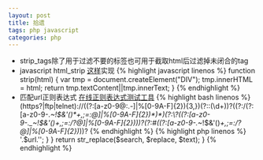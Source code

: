 ```yaml
---
layout: post
title: 拾遗
tags: php javascript
categories: php
---
```

+ strip_tags除了用于过滤不要的标签也可用于截取html后过滤掉未闭合的tag
+ javascript html_strip [这样](http://stackoverflow.com/questions/822452/strip-html-from-text-javascript)实现
	{% highlight javascript linenos %}
		function strip(html)
		{
		   var tmp = document.createElement("DIV");
		   tmp.innerHTML = html;
		   return tmp.textContent||tmp.innerText;
		}
	{% endhighlight %}
+ 匹配url正则表达式 [在线正则表达式测试工具](http://regexpal.com/)
	{% highlight bash linenos %}
		(https?|ftp|telnet):\/\/((?:[a-z0-9@:.-]|%[0-9A-F]{2}){3,})(?::(\d+))?((?:\/(?:[a-z0-9-._~!$&'()*+,;=:@]|%[0-9A-F]{2})*)*)(?:\?((?:[a-z0-9-._~!$&'()*+,;=:\/?@]|%[0-9A-F]{2})*))?(?:#((?:[a-z0-9-._~!$&'()*+,;=:\/?@]|%[0-9A-F]{2})*))?
	{% endhighlight %}
	{% highlight php linenos %}
	<?php
		//带www和http的生成链接
		function text2url($text){
					$pattern="/((?:https?):\/\/)?((?:[a-z0-9@:.-]|%[0-9A-F]{2}){3,})(?::(\d+))?((?:\/(?:[a-z0-9-._~!$&'()*+,;=:@]|%[0-9A-F]{2})*)*)(?:\?((?:[a-z0-9-._~!$&'()*+,;=:\/?@]|%[0-9A-F]{2})*))?(?:#((?:[a-z0-9-._~!$&'()*+,;=:\/?@]|%[0-9A-F]{2})*))?/iS";
					preg_match_all($pattern, $text, $matches);
					foreach ($matches[0] as $url){
						if($url){
							$search[]=$url;
							$replace[]='<a target="_blank" href=http://'.str_replace('http://','',$url).'>'.$url.'</a>';
						}
					}
					return str_replace($search, $replace, $text);
				}
	{% endhighlight %}
